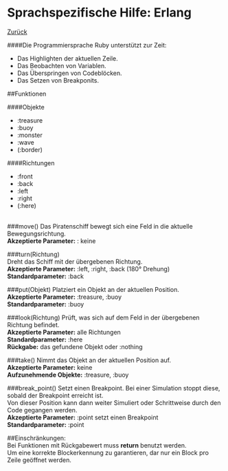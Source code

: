 # Sprachspezifische Hilfe: Erlang

[Zurück](index "Hilfe")

####Die Programmiersprache Ruby unterstützt zur Zeit:  
-  Das Highlighten der aktuellen Zeile.  
-  Das Beobachten von Variablen.  
-  Das Überspringen von Codeblöcken.  
-  Das Setzen von Breakponits.  

##Funktionen

####Objekte
* :treasure
* :buoy
* :monster
* :wave
* (:border)

####Richtungen
* :front
* :back
* :left
* :right
* (:here)
<br><br>

###move()
Das Piratenschiff bewegt sich eine Feld in die aktuelle Bewegungsrichtung.  
**Akzeptierte Parameter:** : keine  

###turn(Richtung)  
Dreht das Schiff mit der übergebenen Richtung.  
**Akzeptierte Parameter:** :left, :right, :back (180° Drehung)  
**Standardparameter:** :back  

###put(Objekt)
Platziert ein Objekt an der aktuellen Position.  
**Akzeptierte Parameter:** :treasure, :buoy  
**Standardparameter:** :buoy  

###look(Richtung)
Prüft, was sich auf dem Feld in der übergebenen Richtung befindet.  
**Akzeptierte Parameter:** alle Richtungen  
**Standardparameter:** :here  
**Rückgabe:** das gefundene Objekt oder :nothing  

###take()
Nimmt das Objekt an der aktuellen Position auf.  
**Akzeptierte Parameter:** keine  
**Aufzunehmende Objekte:** :treasure, :buoy    

###break_point()
Setzt einen Breakpoint. Bei einer Simulation stoppt diese, sobald der Breakpoint erreicht ist.  
Von dieser Position kann dann weiter Simuliert oder Schrittweise durch den Code gegangen werden.  
**Akzeptierte Parameter:** :point setzt einen Breakpoint  
**Standardparameter:** :point  



##Einschränkungen:  
Bei Funktionen mit Rückgabewert muss **return** benutzt werden.  
Um eine korrekte Blockerkennung zu garantieren, dar nur ein Block pro Zeile geöffnet werden.  
